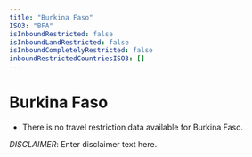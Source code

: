 ```yaml
---
title: "Burkina Faso"
ISO3: "BFA"
isInboundRestricted: false
isInboundLandRestricted: false
isInboundCompletelyRestricted: false
inboundRestrictedCountriesISO3: []
---
```


# Burkina Faso

* There is no travel restriction data available for Burkina Faso.

*DISCLAIMER*: Enter disclaimer text here.
